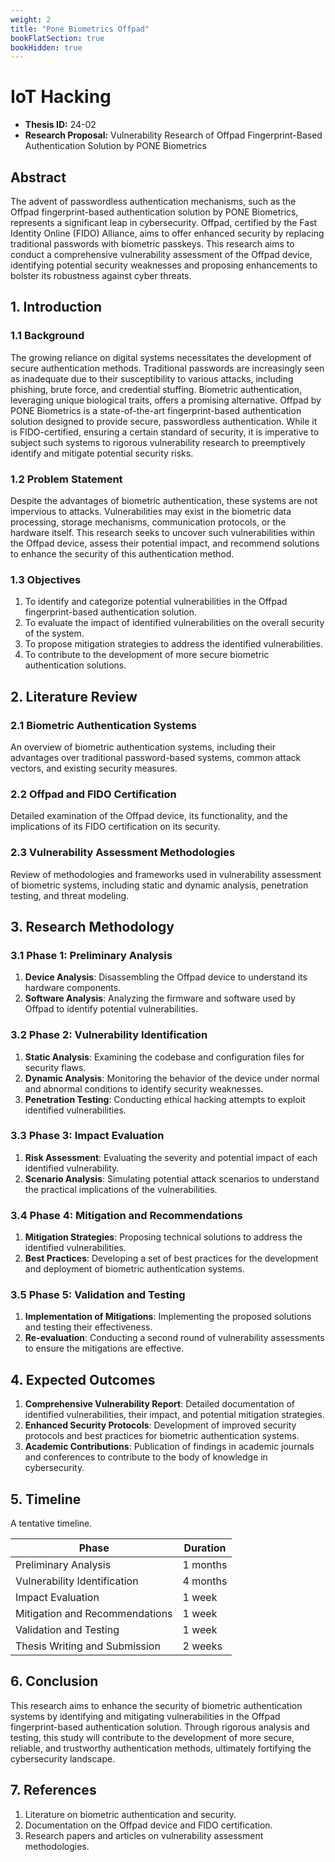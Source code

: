 ```yaml
---
weight: 2
title: "Pone Biometrics Offpad"
bookFlatSection: true
bookHidden: true
---
```


# IoT Hacking

- **Thesis ID:** 24-02
- **Research Proposal:** Vulnerability Research of Offpad Fingerprint-Based Authentication Solution by PONE Biometrics

## Abstract

The advent of passwordless authentication mechanisms, such as the Offpad fingerprint-based authentication solution by PONE Biometrics, represents a significant leap in cybersecurity. Offpad, certified by the Fast Identity Online (FIDO) Alliance, aims to offer enhanced security by replacing traditional passwords with biometric passkeys. This research aims to conduct a comprehensive vulnerability assessment of the Offpad device, identifying potential security weaknesses and proposing enhancements to bolster its robustness against cyber threats.

## 1. Introduction

### 1.1 Background
The growing reliance on digital systems necessitates the development of secure authentication methods. Traditional passwords are increasingly seen as inadequate due to their susceptibility to various attacks, including phishing, brute force, and credential stuffing. Biometric authentication, leveraging unique biological traits, offers a promising alternative. Offpad by PONE Biometrics is a state-of-the-art fingerprint-based authentication solution designed to provide secure, passwordless authentication. While it is FIDO-certified, ensuring a certain standard of security, it is imperative to subject such systems to rigorous vulnerability research to preemptively identify and mitigate potential security risks.

### 1.2 Problem Statement
Despite the advantages of biometric authentication, these systems are not impervious to attacks. Vulnerabilities may exist in the biometric data processing, storage mechanisms, communication protocols, or the hardware itself. This research seeks to uncover such vulnerabilities within the Offpad device, assess their potential impact, and recommend solutions to enhance the security of this authentication method.

### 1.3 Objectives
1. To identify and categorize potential vulnerabilities in the Offpad fingerprint-based authentication solution.
2. To evaluate the impact of identified vulnerabilities on the overall security of the system.
3. To propose mitigation strategies to address the identified vulnerabilities.
4. To contribute to the development of more secure biometric authentication solutions.

## 2. Literature Review

### 2.1 Biometric Authentication Systems
An overview of biometric authentication systems, including their advantages over traditional password-based systems, common attack vectors, and existing security measures.

### 2.2 Offpad and FIDO Certification
Detailed examination of the Offpad device, its functionality, and the implications of its FIDO certification on its security.

### 2.3 Vulnerability Assessment Methodologies
Review of methodologies and frameworks used in vulnerability assessment of biometric systems, including static and dynamic analysis, penetration testing, and threat modeling.

## 3. Research Methodology

### 3.1 Phase 1: Preliminary Analysis
1. **Device Analysis**: Disassembling the Offpad device to understand its hardware components.
2. **Software Analysis**: Analyzing the firmware and software used by Offpad to identify potential vulnerabilities.

### 3.2 Phase 2: Vulnerability Identification
1. **Static Analysis**: Examining the codebase and configuration files for security flaws.
2. **Dynamic Analysis**: Monitoring the behavior of the device under normal and abnormal conditions to identify security weaknesses.
3. **Penetration Testing**: Conducting ethical hacking attempts to exploit identified vulnerabilities.

### 3.3 Phase 3: Impact Evaluation
1. **Risk Assessment**: Evaluating the severity and potential impact of each identified vulnerability.
2. **Scenario Analysis**: Simulating potential attack scenarios to understand the practical implications of the vulnerabilities.

### 3.4 Phase 4: Mitigation and Recommendations
1. **Mitigation Strategies**: Proposing technical solutions to address the identified vulnerabilities.
2. **Best Practices**: Developing a set of best practices for the development and deployment of biometric authentication systems.

### 3.5 Phase 5: Validation and Testing
1. **Implementation of Mitigations**: Implementing the proposed solutions and testing their effectiveness.
2. **Re-evaluation**: Conducting a second round of vulnerability assessments to ensure the mitigations are effective.

## 4. Expected Outcomes

1. **Comprehensive Vulnerability Report**: Detailed documentation of identified vulnerabilities, their impact, and potential mitigation strategies.
2. **Enhanced Security Protocols**: Development of improved security protocols and best practices for biometric authentication systems.
3. **Academic Contributions**: Publication of findings in academic journals and conferences to contribute to the body of knowledge in cybersecurity.

## 5. Timeline

A tentative timeline.

| Phase                        | Duration   |
|------------------------------|------------|
| Preliminary Analysis         | 1 months   |
| Vulnerability Identification | 4 months   |
| Impact Evaluation            | 1 week   |
| Mitigation and Recommendations| 1 week   |
| Validation and Testing       | 1 week   |
| Thesis Writing and Submission| 2 weeks    |

## 6. Conclusion

This research aims to enhance the security of biometric authentication systems by identifying and mitigating vulnerabilities in the Offpad fingerprint-based authentication solution. Through rigorous analysis and testing, this study will contribute to the development of more secure, reliable, and trustworthy authentication methods, ultimately fortifying the cybersecurity landscape.

## 7. References

1. Literature on biometric authentication and security.
2. Documentation on the Offpad device and FIDO certification.
3. Research papers and articles on vulnerability assessment methodologies.
